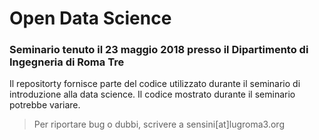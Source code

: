 # Open Data Science
### Seminario tenuto il 23 maggio 2018 presso il Dipartimento di Ingegneria di Roma Tre

Il repositorty fornisce parte del codice utilizzato durante il seminario di introduzione alla data science. 
Il codice mostrato durante il seminario potrebbe variare.

> Per riportare bug o dubbi, scrivere a sensini[at]lugroma3.org
